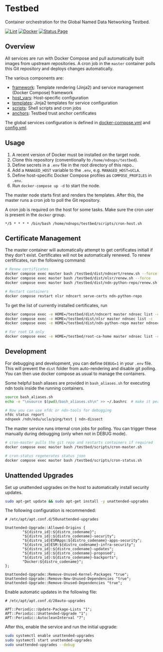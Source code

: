 # Testbed

Container orchestration for the Global Named Data Networking Testbed.

[![Lint](https://github.com/UCLA-IRL/testbed/actions/workflows/lint.yml/badge.svg)](https://github.com/UCLA-IRL/testbed/actions/workflows/lint.yml)
[![Docker](https://github.com/UCLA-IRL/testbed/actions/workflows/docker.yml/badge.svg)](https://github.com/UCLA-IRL/testbed/actions/workflows/docker.yml)
[![Status Page](https://img.shields.io/website?down_color=red&down_message=offline&label=status%20page&up_color=brightgreen&up_message=online&url=https%3A%2F%2Fdemo.memories.gallery)](https://ucla-irl.github.io/testbed/)

## Overview

All services are run with Docker Compose and pull automatically built images from upstream repositories. A cron job in the `master` container polls this Git repository and deploys changes automatically.

The various components are:
- [framework](./framework/): Template rendering (Jinja2) and service management (Docker Compose) framework
- [host_vars](./host_vars/): Host-specific configuration
- [templates](./templates/): Jinja2 templates for service configuration
- [scripts](./scripts/): Shell scripts and cron jobs
- [anchors](./anchors/): Testbed trust anchor certificates

The global services configuration is defined in [docker-compose.yml](docker-compose.yml) and [config.yml](config.yml).

## Usage

1. A recent version of Docker must be installed on the target node.
1. Clone this repository (conventionally to `/home/ndnops/testbed`).
1. Define secrets in a `.env` file in the root directory of this repo..
1. Add a `MANAGED_HOST` variable to the `.env`, e.g. `MANAGED_HOST=UCLA`.
1. Define host-specific Docker Compose profiles as `COMPOSE_PROFILES` in `.env`.
1. Run `docker-compose up -d` to start the node.

The master node starts first and renders the templates. After this, the master runs a cron job to poll the Git repository.

A cron job is required on the host for some tasks. Make sure the cron user is present in the `docker` group.

```cron
*/5 * * * * /bin/bash /home/ndnops/testbed/scripts/cron-host.sh
```

## Certificate Management

The master container will automatically attempt to get certificates initiall if they don't exist. Certificates will not be automatically renewed. To renew certificates, run the following command:

```bash
# Renew certificates
docker compose exec master bash /testbed/dist/ndncert/renew.sh --force
docker compose exec master bash /testbed/dist/nlsr/renew.sh --force
docker compose exec master bash /testbed/dist/ndn-python-repo/renew.sh --force

# Restart containers
docker compose restart nlsr ndncert serve-certs ndn-python-repo
```

To get the list of currently installed certificates, run

```bash
docker compose exec -e HOME=/testbed/dist/ndncert master ndnsec list -c
docker compose exec -e HOME=/testbed/dist/nlsr master ndnsec list -c
docker compose exec -e HOME=/testbed/dist/ndn-python-repo master ndnsec list -c

# For root CA only
docker compose exec -e HOME=/testbed/root-ca-home master ndnsec list -c
```

## Development

For debugging and development, you can define `DEBUG=1` in your `.env` file. This will prevent the `dist` folder from auto-rendering and disable git polling. You can then use docker compose as usual to manage the containers.

Some helpful bash aliases are provided in `bash_aliases.sh` for executing ndn tools inside the running containers.

```bash
source bash_aliases.sh
echo -e "\nsource $(pwd)/bash_aliases.sh\n" >> ~/.bashrc  # make it permanent

# Now you can use nfdc or ndn-tools for debugging
nfdc status report
ndnpeek /ndn/edu/ucla/ping/test | ndn-dissect
```

The master service runs internal cron jobs for polling. You can trigger these manually during debugging (only when not in DEBUG mode).

```bash
# cron-master pulls the git repo and restarts containers if required
docker compose exec master bash /testbed/scripts/cron-master.sh

# cron-status regenerates status json
docker compose exec master bash /testbed/scripts/cron-status.sh
```

## Unattended Upgrades

Set up unattended upgrades on the host to automatically install security updates.

```bash
sudo apt-get update && sudo apt-get install -y unattended-upgrades
```

The following configuration is recommended:

```aptconf
# /etc/apt/apt.conf.d/50unattended-upgrades

Unattended-Upgrade::Allowed-Origins {
        "${distro_id}:${distro_codename}";
        "${distro_id}:${distro_codename}-security";
        "${distro_id}ESMApps:${distro_codename}-apps-security";
        "${distro_id}ESM:${distro_codename}-infra-security";
        "${distro_id}:${distro_codename}-updates";
        "${distro_id}:${distro_codename}-proposed";
        "${distro_id}:${distro_codename}-backports";
        "Docker:${distro_codename}";
};

Unattended-Upgrade::Remove-Unused-Kernel-Packages "true";
Unattended-Upgrade::Remove-New-Unused-Dependencies "true";
Unattended-Upgrade::Remove-Unused-Dependencies "true";
```

Enable automatic updates in the following file:

```aptconf
# /etc/apt/apt.conf.d/20auto-upgrades

APT::Periodic::Update-Package-Lists "1";
APT::Periodic::Unattended-Upgrade "1";
APT::Periodic::AutocleanInterval "7";
```

After this, enable the service and run the initial upgrade:

```bash
sudo systemctl enable unattended-upgrades
sudo systemctl start unattended-upgrades
sudo unattended-upgrades --debug
```
